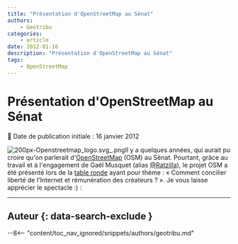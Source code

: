 ```yaml
---
title: "Présentation d'OpenStreetMap au Sénat"
authors:
    - Geotribu
categories:
    - article
date: 2012-01-16
description: "Présentation d'OpenStreetMap au Sénat"
tags:
    - OpenStreetMap
---
```


# Présentation d'OpenStreetMap au Sénat

:calendar: Date de publication initiale : 16 janvier 2012

![200px-Openstreetmap_logo.svg_.png](http://geotribu.net/sites/default/files/Tuto/img/Blog/OSM/200px-Openstreetmap_logo.svg_.png)Il y a quelques années, qui aurait pu croire qu'on parlerait d'[OpenStreetMap](https://www.openstreetmap.org/) (OSM) au Sénat. Pourtant, grâce au travail et à l'engagement de Gaël Musquet (alias [@Ratzilla](https://twitter.com/#!/RatZillaS)), le projet OSM a été présenté lors de la [table ronde](http://videos.senat.fr/video/videos/2012/video11064.html) ayant pour thème : « Comment concilier liberté de l'Internet et rémunération des créateurs ? ». Je vous laisse apprécier le spectacle :) :

----

## Auteur {: data-search-exclude }

--8<-- "content/toc_nav_ignored/snippets/authors/geotribu.md"
